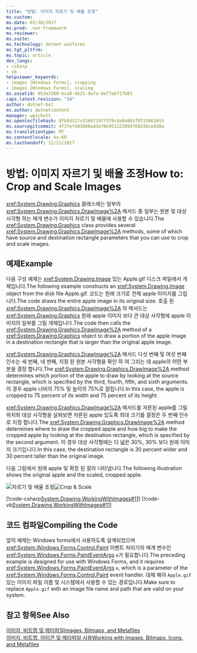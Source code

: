 ```yaml
---
title: "방법: 이미지 자르기 및 배율 조정"
ms.custom: 
ms.date: 03/30/2017
ms.prod: .net-framework
ms.reviewer: 
ms.suite: 
ms.technology: dotnet-winforms
ms.tgt_pltfrm: 
ms.topic: article
dev_langs:
- csharp
- vb
helpviewer_keywords:
- images [Windows Forms], cropping
- images [Windows Forms], scaling
ms.assetid: 053e3360-bca0-4b25-9afa-0e77a6f17b03
caps.latest.revision: "14"
author: dotnet-bot
ms.author: dotnetcontent
manager: wpickett
ms.openlocfilehash: 8fb5d527cd1047197f370c4a9a9b1f8f33461653
ms.sourcegitcommit: 4f3fef493080a43e70e951223894768d36ce430a
ms.translationtype: MT
ms.contentlocale: ko-KR
ms.lasthandoff: 11/21/2017
---
```

# <a name="how-to-crop-and-scale-images"></a><span data-ttu-id="4907f-102">방법: 이미지 자르기 및 배율 조정</span><span class="sxs-lookup"><span data-stu-id="4907f-102">How to: Crop and Scale Images</span></span>
<span data-ttu-id="4907f-103"><xref:System.Drawing.Graphics> 클래스에는 일부의 <xref:System.Drawing.Graphics.DrawImage%2A> 메서드 중 일부는 원본 및 대상 사각형 하는 매개 변수가 이미지 자르기 및 배율에 사용할 수 있습니다.</span><span class="sxs-lookup"><span data-stu-id="4907f-103">The <xref:System.Drawing.Graphics> class provides several <xref:System.Drawing.Graphics.DrawImage%2A> methods, some of which have source and destination rectangle parameters that you can use to crop and scale images.</span></span>  
  
## <a name="example"></a><span data-ttu-id="4907f-104">예제</span><span class="sxs-lookup"><span data-stu-id="4907f-104">Example</span></span>  
 <span data-ttu-id="4907f-105">다음 구성 예제는 <xref:System.Drawing.Image> 있는 Apple.gif 디스크 파일에서 개체입니다.</span><span class="sxs-lookup"><span data-stu-id="4907f-105">The following example constructs an <xref:System.Drawing.Image> object from the disk file Apple.gif.</span></span> <span data-ttu-id="4907f-106">코드는 원래 크기로 전체 apple 이미지를 그립니다.</span><span class="sxs-lookup"><span data-stu-id="4907f-106">The code draws the entire apple image in its original size.</span></span> <span data-ttu-id="4907f-107">호출 된 <xref:System.Drawing.Graphics.DrawImage%2A> 의 메서드는 <xref:System.Drawing.Graphics> 원래 apple 이미지 보다 큰 대상 사각형에 apple 이미지의 일부를 그릴 개체입니다.</span><span class="sxs-lookup"><span data-stu-id="4907f-107">The code then calls the <xref:System.Drawing.Graphics.DrawImage%2A> method of a <xref:System.Drawing.Graphics> object to draw a portion of the apple image in a destination rectangle that is larger than the original apple image.</span></span>  
  
 <span data-ttu-id="4907f-108"><xref:System.Drawing.Graphics.DrawImage%2A> 메서드 다섯 번째 및 여섯 번째 인수는 세 번째, 네 번째, 지정 된 원본 사각형을 확인 하 여 그리는 데 apple의 어떤 부분을 결정 합니다.</span><span class="sxs-lookup"><span data-stu-id="4907f-108">The <xref:System.Drawing.Graphics.DrawImage%2A> method determines which portion of the apple to draw by looking at the source rectangle, which is specified by the third, fourth, fifth, and sixth arguments.</span></span> <span data-ttu-id="4907f-109">이 경우 apple 너비의 75% 및 높이의 75%로 잘립니다.</span><span class="sxs-lookup"><span data-stu-id="4907f-109">In this case, the apple is cropped to 75 percent of its width and 75 percent of its height.</span></span>  
  
 <span data-ttu-id="4907f-110"><xref:System.Drawing.Graphics.DrawImage%2A> 메서드를 자른된 apple를 그릴 위치와 대상 사각형을 살펴보면 자른된 apple 있도록 최대 크기를 결정은 두 번째 인수로 지정 합니다.</span><span class="sxs-lookup"><span data-stu-id="4907f-110">The <xref:System.Drawing.Graphics.DrawImage%2A> method determines where to draw the cropped apple and how big to make the cropped apple by looking at the destination rectangle, which is specified by the second argument.</span></span> <span data-ttu-id="4907f-111">이 경우 대상 사각형에는 더 넓은 30%, 30% 보다 원래 이미지 크기입니다.</span><span class="sxs-lookup"><span data-stu-id="4907f-111">In this case, the destination rectangle is 30 percent wider and 30 percent taller than the original image.</span></span>  
  
 <span data-ttu-id="4907f-112">다음 그림에서 원래 apple 및 확장 된 잘라 나타냅니다.</span><span class="sxs-lookup"><span data-stu-id="4907f-112">The following illustration shows the original apple and the scaled, cropped apple.</span></span>  
  
 <span data-ttu-id="4907f-113">![자르기 및 배율 조정](../../../../docs/framework/winforms/advanced/media/cscropscale1.png "csCropScale1")</span><span class="sxs-lookup"><span data-stu-id="4907f-113">![Crop & Scale](../../../../docs/framework/winforms/advanced/media/cscropscale1.png "csCropScale1")</span></span>  
  
 [!code-csharp[System.Drawing.WorkingWithImages#11](../../../../samples/snippets/csharp/VS_Snippets_Winforms/System.Drawing.WorkingWithImages/CS/Class1.cs#11)]
 [!code-vb[System.Drawing.WorkingWithImages#11](../../../../samples/snippets/visualbasic/VS_Snippets_Winforms/System.Drawing.WorkingWithImages/VB/Class1.vb#11)]  
  
## <a name="compiling-the-code"></a><span data-ttu-id="4907f-114">코드 컴파일</span><span class="sxs-lookup"><span data-stu-id="4907f-114">Compiling the Code</span></span>  
 <span data-ttu-id="4907f-115">앞의 예제는 Windows forms에서 사용하도록 설계되었으며 <xref:System.Windows.Forms.Control.Paint> 이벤트 처리기의 매개 변수인 <xref:System.Windows.Forms.PaintEventArgs> `e`가 필요합니다.</span><span class="sxs-lookup"><span data-stu-id="4907f-115">The preceding example is designed for use with Windows Forms, and it requires <xref:System.Windows.Forms.PaintEventArgs> `e`, which is a parameter of the <xref:System.Windows.Forms.Control.Paint> event handler.</span></span> <span data-ttu-id="4907f-116">대체 해야 `Apple.gif` 있는 이미지 파일 이름 및 시스템에서 사용할 수 있는 경로입니다.</span><span class="sxs-lookup"><span data-stu-id="4907f-116">Make sure to replace `Apple.gif` with an image file name and path that are valid on your system.</span></span>  
  
## <a name="see-also"></a><span data-ttu-id="4907f-117">참고 항목</span><span class="sxs-lookup"><span data-stu-id="4907f-117">See Also</span></span>  
 [<span data-ttu-id="4907f-118">이미지, 비트맵 및 메타파일</span><span class="sxs-lookup"><span data-stu-id="4907f-118">Images, Bitmaps, and Metafiles</span></span>](../../../../docs/framework/winforms/advanced/images-bitmaps-and-metafiles.md)  
 [<span data-ttu-id="4907f-119">이미지, 비트맵, 아이콘 및 메타파일 사용</span><span class="sxs-lookup"><span data-stu-id="4907f-119">Working with Images, Bitmaps, Icons, and Metafiles</span></span>](../../../../docs/framework/winforms/advanced/working-with-images-bitmaps-icons-and-metafiles.md)
